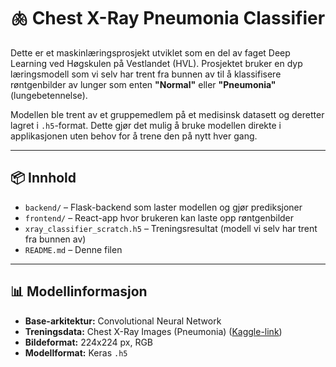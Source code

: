 # 🫁 Chest X-Ray Pneumonia Classifier

Dette er et maskinlæringsprosjekt utviklet som en del av faget Deep Learning ved Høgskulen på Vestlandet (HVL). Prosjektet bruker en dyp læringsmodell som vi selv har trent fra bunnen av til å klassifisere røntgenbilder av lunger som enten **"Normal"** eller **"Pneumonia"** (lungebetennelse).

Modellen ble trent av et gruppemedlem på et medisinsk datasett og deretter lagret i `.h5`-format. Dette gjør det mulig å bruke modellen direkte i applikasjonen uten behov for å trene den på nytt hver gang.

---

## 📦 Innhold

- `backend/` – Flask-backend som laster modellen og gjør prediksjoner
- `frontend/` – React-app hvor brukeren kan laste opp røntgenbilder
- `xray_classifier_scratch.h5` – Treningsresultat (modell vi selv har trent fra bunnen av)
- `README.md` – Denne filen
  
---

## 📊 Modellinformasjon

- **Base-arkitektur:** Convolutional Neural Network
- **Treningsdata:** Chest X-Ray Images (Pneumonia) ([Kaggle-link](https://www.kaggle.com/datasets/paultimothymooney/chest-xray-pneumonia))
- **Bildeformat:** 224x224 px, RGB
- **Modellformat:** Keras `.h5`
